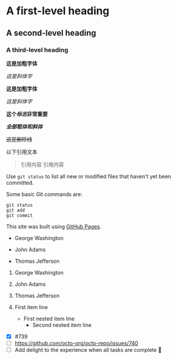 # A first-level heading
## A second-level heading
### A third-level heading


**这是加粗字体**

*这是斜体字*

__这是加粗字体__

_这是斜体字_

**这个*标志*非常重要**

***全部粗体和斜体***

~~这是删除线~~


以下引用文本
>引用内容
>引用内容

Use `git status` to list all new or modified files that haven't yet been committed.

Some basic Git commands are:
```
git status
git add
git commit
```

This site was built using [GitHub Pages](https://pages.github.com/).

- George Washington
* John Adams
+ Thomas Jefferson

1. George Washington
2. John Adams
3. Thomas Jefferson


1. First item line
    - First nested item line
        * Second nested item line

- [x] #739
- [ ] https://github.com/octo-org/octo-repo/issues/740
- [ ] Add delight to the experience when all tasks are complete :tada: